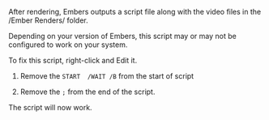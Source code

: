 After rendering, Embers outputs a script file along with the video files in the /Ember Renders/ folder.

Depending on your version of Embers, this script may or may not be configured to work on your system.

To fix this script, right-click and Edit it.

1. Remove the `START  /WAIT /B` from the start of script

2. Remove the `;` from the end of the script.

The script will now work.
